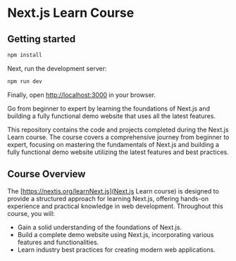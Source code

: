 # Next.js Learn Course

## Getting started
```bash
npm install
```

Next, run the development server:

```bash
npm run dev
```

Finally, open [http://localhost:3000](http://localhost:3000) in your browser.

Go from beginner to expert by learning the foundations of Next.js and building a fully functional demo website that uses all the latest features.

This repository contains the code and projects completed during the Next.js Learn course. The course covers a comprehensive journey from beginner to expert, focusing on mastering the fundamentals of Next.js and building a fully functional demo website utilizing the latest features and best practices.

## Course Overview

The [https://nextjs.org/learnNext.js](Next.js Learn course) is designed to provide a structured approach for learning Next.js, offering hands-on experience and practical knowledge in web development. Throughout this course, you will:

- Gain a solid understanding of the foundations of Next.js.
- Build a complete demo website using Next.js, incorporating various features and functionalities.
- Learn industry best practices for creating modern web applications.
